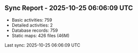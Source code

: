 ## Sync Report - 2025-10-25 06:06:09 UTC

- Basic activities: 759
- Detailed activities: 2
- Database records: 759
- Static maps: 426 files (46M)

Last sync: 2025-10-25 06:06:09 UTC
